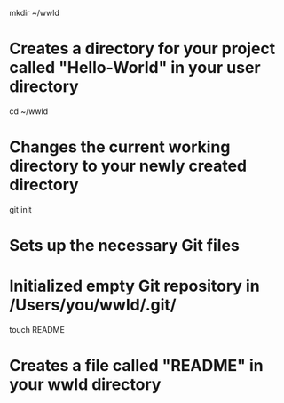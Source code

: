 mkdir ~/wwld
# Creates a directory for your project called "Hello-World" in your user directory

cd ~/wwld
# Changes the current working directory to your newly created directory

git init
# Sets up the necessary Git files
# Initialized empty Git repository in /Users/you/wwld/.git/

touch README
# Creates a file called "README" in your wwld directory

